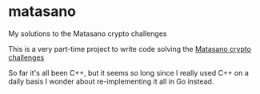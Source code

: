 # matasano
My solutions to the Matasano crypto challenges

This is a very part-time project to write code solving the [Matasano crypto challenges](https://cryptopals.com/)

So far it's all been C++, but it seems so long since I really used C++ on a daily basis I wonder about re-implementing it all in Go instead.
